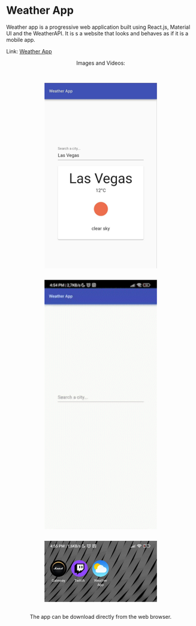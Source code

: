 # Weather App
Weather app is a progressive web application built using React.js, Material UI and the WeatherAPI. It is s a website that looks and behaves as if it is a mobile app. </br>

Link: [Weather App](https://ed-weather-app.netlify.app/)

<p align="center">Images and Videos:</p></br>
<p align="center">
  <img src="images/app.jpeg" width="300" style="display: block; margin: 0 auto"> </br>
</p>
<p align="center">
  <img src="images/video-app.gif" width="300" style="display: block; margin: 0 auto"/> </br>
</p>
<p align="center"> 
  <img src="images/download-app.jpeg" width="300" style="display: block; margin: 0 auto"/> </br>
</p>
<p align="center">The app can be download directly from the web browser.</p>
